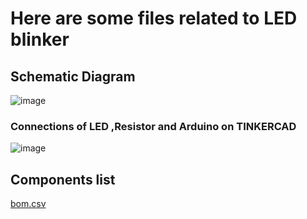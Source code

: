 # Here are some files related to LED blinker 
## Schematic Diagram

![image](https://user-images.githubusercontent.com/72257400/148429862-7d8c27cc-90f6-4705-a777-f5f44f25fe51.png)




### Connections of LED ,Resistor and Arduino on TINKERCAD 
![image](https://user-images.githubusercontent.com/72257400/148429763-e73e0b4a-6f6f-4f39-8ca1-90af4dba4eb5.png)


## Components list

[bom.csv](https://github.com/yatharthagr7/Electronics/files/7823853/bom.csv)



